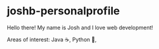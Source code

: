 # joshb-personalprofile

Hello there! My name is Josh and I love web development!

Areas of interest: Java ☕️, Python 🐍, 

